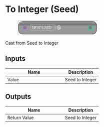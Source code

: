 # To Integer (Seed)

<div align="left" data-full-width="false"><figure><img src="../../../../.gitbook/assets/to_integer_-seed.png" alt=""><figcaption></figcaption></figure></div>

Cast from Seed to Integer

## Inputs

<table><thead><tr><th width="170">Name</th><th>Description</th></tr></thead><tbody><tr><td>Value</td><td>Seed to Integer</td></tr></tbody></table>

## Outputs

<table><thead><tr><th width="170">Name</th><th>Description</th></tr></thead><tbody><tr><td>Return Value</td><td>Seed to Integer</td></tr></tbody></table>
